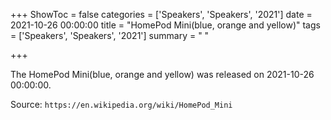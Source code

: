 +++
ShowToc = false
categories = ['Speakers', 'Speakers', '2021']
date = 2021-10-26 00:00:00
title = "HomePod Mini(blue, orange and yellow)"
tags = ['Speakers', 'Speakers', '2021']
summary = " "

+++

The HomePod Mini(blue, orange and yellow) was released on 2021-10-26 00:00:00.

Source: `https://en.wikipedia.org/wiki/HomePod_Mini`


